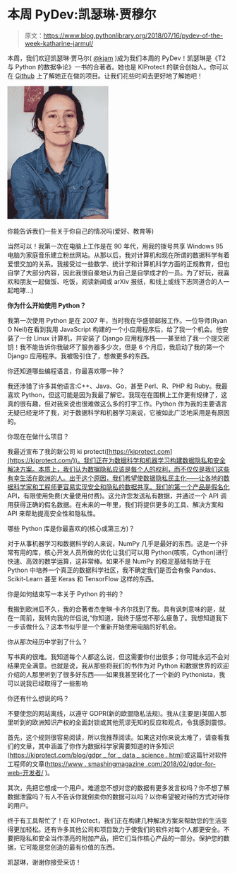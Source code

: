 # 本周 PyDev:凯瑟琳·贾穆尔

> 原文：<https://www.blog.pythonlibrary.org/2018/07/16/pydev-of-the-week-katharine-jarmul/>

本周，我们欢迎凯瑟琳·贾马尔( [@kjam](https://twitter.com/kjam) )成为我们本周的 PyDev！凯瑟琳是《T2 与 Python 的数据争论》一书的合著者。她也是 KIProtect 的联合创始人。你可以在 [Github](https://github.com/kjam) 上了解她正在做的项目。让我们花些时间去更好地了解她吧！

[![](img/5711895f1e5bef73232fe0e5d917e7b4.png)](https://www.blog.pythonlibrary.org/wp-content/uploads/2018/06/katharine_jarmul_headshot.jpg)

你能告诉我们一些关于你自己的情况吗(爱好、教育等)

当然可以！我第一次在电脑上工作是在 90 年代，用我的拨号共享 Windows 95 电脑为家庭音乐建立粉丝网站。从那以后，我对计算机和现在所谓的数据科学有着爱恨交加的关系。我接受过一些数学、统计学和计算机科学方面的正规教育，但也自学了大部分内容，因此我很自豪地认为自己是自学成才的一员。为了好玩，我喜欢和朋友一起做饭、吃饭，阅读新闻或 arXiv 报纸，和线上或线下志同道合的人一起咆哮...)

**你为什么开始使用 Python？**

我第一次使用 Python 是在 2007 年，当时我在华盛顿邮报工作。一位导师(Ryan O Neil)在看到我用 JavaScript 构建的一个小应用程序后，给了我一个机会。他安装了一台 Linux 计算机，并安装了 Django 应用程序栈——甚至给了我一个提交密钥！我不能告诉你我破坏了服务器多少次，但是 6 个月后，我启动了我的第一个 Django 应用程序。我被吸引住了，想做更多的东西。

你还知道哪些编程语言，你最喜欢哪一种？

我还涉猎了许多其他语言:C++、Java、Go，甚至 Perl、R、PHP 和 Ruby。我最喜欢 Python，但这可能是因为我最了解它。我现在在围棋上工作更有规律了，这真的很有趣，但对我来说也很难做这么多的打字工作。Python 作为我的主要语言无疑已经宠坏了我，对于数据科学和机器学习来说，它被如此广泛地采用是有原因的。

你现在在做什么项目？

我最近宣布了我的新公司 ki protect([https://kiprotect.com](https://kiprotect.com/))。我们正在为数据科学和机器学习构建数据隐私和安全解决方案。本质上，我们认为数据隐私应该是每个人的权利，而不仅仅是我们这些有幸生活在欧洲的人。出于这个原因，我们希望使数据隐私民主化——让各地的数据科学家和工程师更容易实现安全和隐私的数据共享。我们的第一个产品是假名化 API，有限使用免费(大量使用付费)。这允许您发送私有数据，并通过一个 API 调用获得正确的假名数据。在未来的一年里，我们将提供更多的工具、解决方案和 API 来帮助提高安全性和隐私性。

哪些 Python 库是你最喜欢的(核心或第三方)？

对于从事机器学习和数据科学的人来说，NumPy 几乎是最好的东西。这是一个非常有用的库，核心开发人员所做的优化让我们可以用 Python(咳咳，Cython)进行快速、高效的数学运算，这非常棒。如果不是 NumPy 的稳定基础有助于在 Python 中培养一个真正的数据科学社区，我不确定我们是否会有像 Pandas、Scikit-Learn 甚至 Keras 和 TensorFlow 这样的东西。

你是如何结束写一本关于 Python 的书的？

我搬到欧洲后不久，我的合著者杰奎琳·卡齐尔找到了我。具有讽刺意味的是，就在一周前，我转向我的伴侣说,“你知道，我终于感觉不那么疲惫了。我想知道我下一步该做什么？这本书似乎是一个重新开始使用电脑的好机会。

你从那次经历中学到了什么？

写书真的很难。我知道每个人都这么说，但这需要你付出很多；你可能永远不会对结果完全满意。也就是说，我从那些将我们的书作为对 Python 和数据世界的欢迎介绍的人那里听到了很多好东西——如果我甚至转化了一个新的 Pythonista，我可以说我已经取得了一些影响

你还有什么想说的吗？

不要使您的网站离线，以遵守 GDPR(新的欧盟隐私法规)。我从(主要是)美国人那里听到的欧洲知识产权的全面封锁或其他荒谬无知的反应和观点，令我感到震惊。

首先，这个规则很容易阅读，所以我推荐阅读。如果这对你来说太难了，请查看我们的文章，其中涵盖了你作为数据科学家需要知道的许多知识([https://kiprotect.com/blog/<wbr>gdpr _ for _ data _ science . html](https://kiprotect.com/blog/gdpr_for_data_science.html))或这篇针对软件工程师的文章([https://www . smashingmagazine .<wbr>com/2018/02/gdpr-for-web-<wbr>开发者/](https://www.smashingmagazine.com/2018/02/gdpr-for-web-developers/) )。

其次，先把它想成一个用户。难道您不想对您的数据有更多发言权吗？你不想了解数据泄露吗？有人不告诉你就倒卖你的数据可以吗？以你希望被对待的方式对待你的用户。

终于有工具帮忙了！在 KIProtect，我们正在构建几种解决方案来帮助您的生活变得更加轻松。还有许多其他公司和项目致力于使我们的软件对每个人都更安全。不要把隐私和安全当作漂亮的附加产品，把它们当作核心产品的一部分。保护您的数据，它可能是您创造的最有价值的东西。

凯瑟琳，谢谢你接受采访！